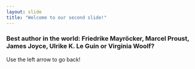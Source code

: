 ```yaml
---
layout: slide
title: "Welcome to our second slide!"
---
```

### Best author in the world: Friedrike Mayröcker, Marcel Proust, James Joyce, Ulrike K. Le Guin or Virginia Woolf?
Use the left arrow to go back!